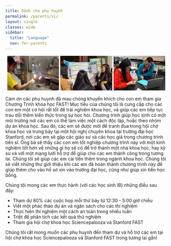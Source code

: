 ```yaml
---
title: Dành cho phụ huynh
permalink: /parents/vi/
layout: single
classes: wide
sidebar:
  title: "Language"
  nav: for-parents
---
```


<p align="center">
    <img src="/assets/images/for_parents/1.jpg" width="32%" />
    <img src="/assets/images/for_parents/2.jpg" width="32%" />
    <img src="/assets/images/for_parents/3.jpg" width="32%" />
</p>

Cảm ơn các phụ huynh đã mau chóng khuyến khích cho con em tham
gia Chương Trình khoa học FAST! Mục tiêu của chúng tôi là cung
cấp cho các con em một cơ hội rất tốt để trải nghiệm khoa học,
và giúp các em tiếp tục trau dồi thêm kiến thức trong sự học hỏi.
Chương trình giúp học sinh  có một môi trường nơi các em có thể
làm việc một cách độc lập, hoặc theo nhóm dự án khoa học.
Sau đó, các em sẽ được mời để tranh đua trong hội chợ khoa học
và trưng bày tại một hội nghị chuyên khoa tại trường đại học
Stanford, nơi các em sẽ gặp các giáo sư và các học giả trong
chương trình tiến sĩ. Ông bà sẽ thấy các con em tốt nghiệp
chương trình này với một kinh nghiệm tốt hơn về những gì họ
sẽ có để trở thành một nhà khoa học, hay kỹ sư và với một mạng
lưới hỗ trợ để giúp cho các em thành công trong tương lai.
Chúng tôi sẽ giúp các em cải tiến thêm trong ngành khoa học.
Chúng tôi sẽ viết những thư giới thiệu khi các em đã hoàn thành
chương trình này để giúp thêm cho vào hồ sơ xin vào trường đại
học, cũng như giúp xin tiền  học bổng.

Chúng tôi mong các em thực hành (với các học sinh IB) những điều sau đây:
- Tham dự 80% các cuộc họp mỗi thứ bảy từ 12:30 - 5:00 giờ chiều
- Viết một phác thảo dự án và ngân sách cho các thí nghiệm
- Thực hiện thí nghiệm một cách an toàn trong nhiều tuần
- Triệt để phân tích các kết quả thử nghiệm
- Tham gia hội chợ khoa học Sciencepalooza và Stanford FAST

Chúng tôi rất mong muốn các phụ huynh đến tham dự và hỗ trợ các em tại
hội chợ khoa học Sciencepalooza và Stanford FAST trong tương lai gần!

